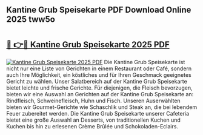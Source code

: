 ## Kantine Grub Speisekarte PDF Download Online 2025 tww5o

# <h2><a href="http://gccevo.nevu.top/?p=Kantine+Grub+Speisekarte">🔗 👉🔴 Kantine Grub Speisekarte 2025 PDF</a></h2>

[![Kantine Grub Speisekarte 2025 PDF](https://i.imgur.com/dBaPXMq.png)](http://gccevo.nevu.top/?p=Kantine+Grub+Speisekarte)
Die Kantine Grub Speisekarte ist nicht nur eine Liste von Gerichten in einem Restaurant oder Café, sondern auch Ihre Möglichkeit, ein köstliches und für Ihren Geschmack geeignetes Gericht zu wählen. Unser Salatbereich auf der Kantine Grub Speisekarte bietet leichte und frische Gerichte. Für diejenigen, die Fleisch bevorzugen, bieten wir eine Auswahl an Gerichten auf der Kantine Grub Speisekarte an: Rindfleisch, Schweinefleisch, Huhn und Fisch. Unseren Auserwählten bieten wir Gourmet-Gerichte wie Schaschlik und Steak an, die bei lebendem Feuer zubereitet werden. Die Kantine Grub Speisekarte unserer Cafeteria bietet eine große Auswahl an Desserts, von traditionellen Kuchen und Kuchen bis hin zu erlesenen Crème Brûlée und Schokoladen-Eclairs.
